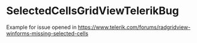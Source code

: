# SelectedCellsGridViewTelerikBug

Example for issue opened in https://www.telerik.com/forums/radgridview-winforms-missing-selected-cells
